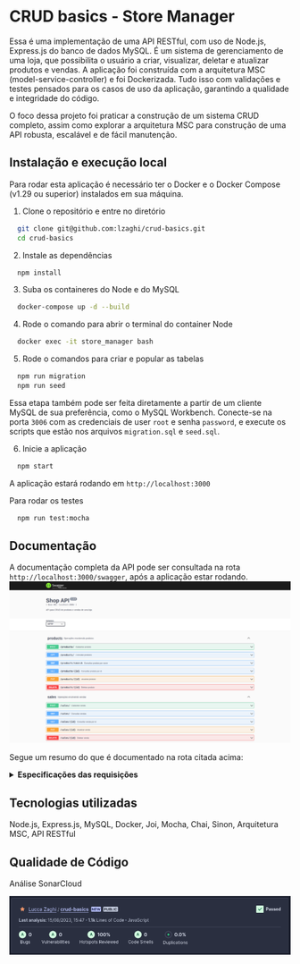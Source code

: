 
# CRUD basics - Store Manager

Essa é uma implementação de uma API RESTful, com uso de Node.js, Express.js do banco de dados MySQL. É um sistema de gerenciamento de uma loja, que possibilita o usuário a criar, visualizar, deletar e atualizar produtos e vendas.
A aplicação foi construída com a arquitetura MSC (model-service-controller) e foi Dockerizada.
Tudo isso com validações e testes pensados para os casos de uso da aplicação, garantindo a qualidade e integridade do código.

O foco dessa projeto foi praticar a construção de um sistema CRUD completo, assim como explorar a arquitetura MSC para construção de uma API robusta, escalável e de fácil manutenção.

## Instalação e execução local

Para rodar esta aplicação é necessário ter o Docker e o Docker Compose (v1.29 ou superior) instalados em sua máquina.

1. Clone o repositório e entre no diretório
```bash
  git clone git@github.com:lzaghi/crud-basics.git
  cd crud-basics
```

2. Instale as dependências 
```bash
  npm install
```

3. Suba os containeres do Node e do MySQL
```bash
  docker-compose up -d --build
```

4. Rode o comando para abrir o terminal do container Node
```bash
  docker exec -it store_manager bash
```

5. Rode o comandos para criar e popular as tabelas
```bash
  npm run migration
  npm run seed
```
Essa etapa também pode ser feita diretamente a partir de um cliente MySQL de sua preferência, como o MySQL Workbench.
Conecte-se na porta ```3006``` com as credenciais de user ```root``` e senha ```password```, e execute os scripts que estão nos arquivos ```migration.sql``` e ```seed.sql```.

6. Inicie a aplicação
```bash
  npm start
```
A aplicação estará rodando em ```http://localhost:3000```

Para rodar os testes
```bash
  npm run test:mocha
```

## Documentação

A documentação completa da API pode ser consultada na rota ```http://localhost:3000/swagger```, após a aplicação estar rodando.
![](swagger-store.png)

Segue um resumo do que é documentado na rota citada acima:
<details>
<summary><strong>Especificações das requisições</strong></summary>

<strong>Cadastrar produto</strong>

```http
POST /products
```
<details><summary>Exemplo de Entrada:</summary></br>

```json
{
  "name": "ProdutoX"
}
```

</details>

<details><summary>Exemplo de retorno:</summary></br>

Em caso de sucesso - status 201:
```json
{
  "id": "4",
  "name": "ProdutoX"
}
```

Em caso de erro - status 400:
```json
{
  "message": "'name' is required"
}
```
Ou status 422:
```json
{
  "message": "'name' length must be at least 5 characters long"
}
```
</details>
-

<strong>Consultar produtos</strong>

```http
GET /products
```
<details><summary>Exemplo de retorno:</summary></br>

Status 200:
```json
[
  {
    "id": 1,
    "name": "Martelo de Thor"
  },
  {
    "id": 2,
    "name": "Traje de encolhimento"
  },
  {
    "id": 3,
    "name": "Escudo do Capitão América"
  }
]
```
</details>
-

<strong>Consultar produto por nome</strong>

```http
GET /products/search
```
<details><summary>Exemplo de Pesquisa:</summary></br>

```http
URL http://localhost:3000/products/search?q=martelo
```

</details>

<details><summary>Exemplo de retorno:</summary></br>

Sucesso - status 200:
```json
[
  {
    "id": 1,
    "name": "Martelo de Thor"
  }
]
```

</details>
-

<strong>Consultar produto por id</strong>

```http
GET /products/{id}
```
<details><summary>Exemplo de Pesquisa:</summary></br>

```http
URL http://localhost:3000/products/3
```

</details>
<details><summary>Exemplo de retorno:</summary></br>

Em caso de sucesso - status 200:
```json
{
  "id": 3,
  "name": "Escudo do Capitão América"
}
```
Em caso de erro - status 404:
```json
{
  "message": "Product not found"
}
```

</details>
-

<strong>Atualizar produto</strong>

```http
PUT /products/{id}
```
<details><summary>Exemplo de Entrada:</summary></br>

```http
URL http://localhost:3000/products/3
```
```json
{
  "name": "ProdutoX"
}
```

</details>
<details><summary>Exemplo de retorno:</summary></br>

Em caso de sucesso - status 200:
```json
{
  "id": 3,
  "name": "ProdutoX"
}
```
Em caso de erro - status 400:
```json
{
  "message": "'name' is required"
}
```
Ou status 404:
```json
{
  "message": "Product not found"
}
```
Ou status 422:
```json
{
  "message": "'name' length must be at least 5 characters long"
}
```

</details>

<strong>Deletar produto</strong>

```http
DELETE /products/{id}
```
<details><summary>Exemplo de retorno:</summary></br>

Em caso de sucesso - status 204:
```http
no content
```
Em caso de erro - status 404:
```json
{
  "message": "Product not found"
}
```

</details>
-

<strong>Cadastrar venda</strong>

```http
POST /sales
```
<details><summary>Exemplo de Entrada:</summary></br>

```json
[
  {
    "productId": 2,
    "quantity": 5
  }
]
```

</details>

<details><summary>Exemplo de retorno:</summary></br>

Em caso de sucesso - status 201:
```json
{
  "id": 3,
  "itemsSold": [
    {
      "productId": 2,
      "quantity": 5
    }
  ]
}
```

Em caso de erro - status 400:
```json
{
  "message": "'productId'/'quantity' are required"
}
```
Ou status 404:
```json
{
  "message": "Product not found"
}
```
Ou status 422:
```json
{
  "message": "'quantity' must be greater than or equal to 1"
}
```
</details>
-

<strong>Consultar vendas</strong>

```http
GET /sales
```
<details><summary>Exemplo de retorno:</summary></br>

Status 200:
```json
[
  {
    "saleId": 1,
    "date": "2023-08-15T20:30:31.000Z",
    "productId": 1,
    "quantity": 5
  },
  {
    "saleId": 1,
    "date": "2023-08-15T20:30:31.000Z",
    "productId": 2,
    "quantity": 10
  },
  {
    "saleId": 2,
    "date": "2023-08-15T20:30:31.000Z",
    "productId": 3,
    "quantity": 15
  }
]
```
</details>
-

<strong>Consultar venda por id</strong>

```http
GET /sales/{id}
```
<details><summary>Exemplo de Pesquisa:</summary></br>

```http
URL http://localhost:3000/sales/2
```

</details>
<details><summary>Exemplo de retorno:</summary></br>

Em caso de sucesso - status 200:
```json
[
  {
    "date": "2023-08-15T20:30:31.000Z",
    "productId": 3,
    "quantity": 15
  }
]
```
Em caso de erro - status 404:
```json
{
  "message": "Sale not found"
}
```

</details>
-

<strong>Atualizar venda</strong>

```http
PUT /sales/{id}
```
<details><summary>Exemplo de Entrada:</summary></br>

```http
URL http://localhost:3000/sales/2
```
```json
[
  {
    "productId": 2,
    "quantity": 50
  }
]
```

</details>
<details><summary>Exemplo de retorno:</summary></br>

Em caso de sucesso - status 200:
```json
{
  "saleId": 2,
  "itemsUpdated": [
    {
      "productId": 2,
      "quantity": 50
    }
  ]
}
```
Em caso de erro - status 400:
```json
{
  "message": "'productId'/'quantity' are required"
}
```
Ou status 404:
```json
{
  "message": "Product not found"
}
```
Ou status 422:
```json
{
  "message": "'quantity' must be greater than or equal to 1"
}
```

</details>
-

<strong>Deletar venda</strong>

```http
DELETE /sales/{id}
```
<details><summary>Exemplo de retorno:</summary></br>

Em caso de sucesso - status 204:
```http
no content
```
Em caso de erro - status 404:
```json
{
  "message": "Sale not found"
}
```

</details>
</details>

## Tecnologias utilizadas

Node.js, Express.js, MySQL, Docker, Joi, Mocha, Chai, Sinon, Arquitetura MSC, API RESTful

## Qualidade de Código

Análise SonarCloud

![](sonarcloud.png)
